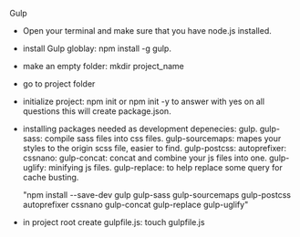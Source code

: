 Gulp 

- Open your terminal and make sure that you have node.js installed.
- install Gulp globlay: npm install -g gulp.
- make an empty folder: mkdir project_name
- go to project folder
- initialize project: npm init or npm init -y to answer with yes on all questions
  this will create package.json.
- installing packages needed as development depenecies: 
    gulp.
    gulp-sass: compile sass files into css files.
    gulp-sourcemaps: mapes your styles to the origin scss file, easier to find.
    gulp-postcss:
    autoprefixer:
    cssnano:
    gulp-concat: concat and combine your js files into one.
    gulp-uglify: minifying js files.
    gulp-replace: to help replace some query for cache busting.

    "npm install --save-dev gulp gulp-sass gulp-sourcemaps gulp-postcss autoprefixer cssnano gulp-concat gulp-replace gulp-uglify"

- in project root create gulpfile.js: touch gulpfile.js
